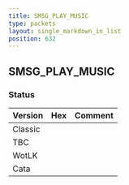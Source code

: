 ```yaml
---
title: SMSG_PLAY_MUSIC
type: packets
layout: single_markdown_in_list
position: 632
---
```


## SMSG_PLAY_MUSIC

### Status

Version | Hex | Comment
---------- | ---------- | ---------- 
Classic |  |  
TBC |  |  
WotLK |  |  
Cata |  |  
